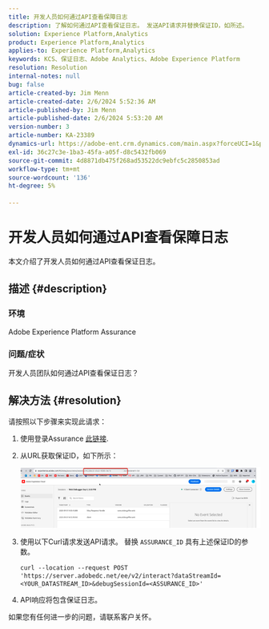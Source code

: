 ```yaml
---
title: 开发人员如何通过API查看保障日志
description: 了解如何通过API查看保证日志。 发送API请求并替换保证ID，如所述。
solution: Experience Platform,Analytics
product: Experience Platform,Analytics
applies-to: Experience Platform,Analytics
keywords: KCS、保证日志、Adobe Analytics、Adobe Experience Platform
resolution: Resolution
internal-notes: null
bug: false
article-created-by: Jim Menn
article-created-date: 2/6/2024 5:52:36 AM
article-published-by: Jim Menn
article-published-date: 2/6/2024 5:53:20 AM
version-number: 3
article-number: KA-23389
dynamics-url: https://adobe-ent.crm.dynamics.com/main.aspx?forceUCI=1&pagetype=entityrecord&etn=knowledgearticle&id=433543e7-b3c4-ee11-9079-6045bd006268
exl-id: 36c27c3e-1ba3-45fa-a05f-d8c5432fb069
source-git-commit: 4d8871db475f268ad53522dc9ebfc5c2850853ad
workflow-type: tm+mt
source-wordcount: '136'
ht-degree: 5%

---
```


# 开发人员如何通过API查看保障日志


本文介绍了开发人员如何通过API查看保证日志。

## 描述 {#description}


### 环境

Adobe Experience Platform Assurance

### 问题/症状

开发人员团队如何通过API查看保证日志？


## 解决方法 {#resolution}


请按照以下步骤来实现此请求：

1. 使用登录Assurance [此链接](https://experience.adobe.com/assurance).
2. 从URL获取保证ID，如下所示：

   ![](assets/41e62e4b-3ba0-ee11-be37-6045bd006239.png)
3. 使用以下Curl请求发送API请求。 替换 `ASSURANCE_ID` 具有上述保证ID的参数。<br>


   ```
   curl --location --request POST 'https://server.adobedc.net/ee/v2/interact?dataStreamId= <YOUR_DATASTREAM_ID>&debugSessionId=<ASSURANCE_ID>'
   ```


4. API响应将包含保证日志。


如果您有任何进一步的问题，请联系客户关怀。
